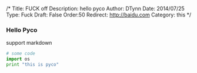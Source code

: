 /*
Title: FUCK off
Description: hello pyco
Author: DTynn
Date: 2014/07/25
Type: Fuck
Draft: False
Order:50
Redirect: http://baidu.com
Category: this
*/

### Hello Pyco

support markdown

```python
# some code
import os
print "this is pyco"
```